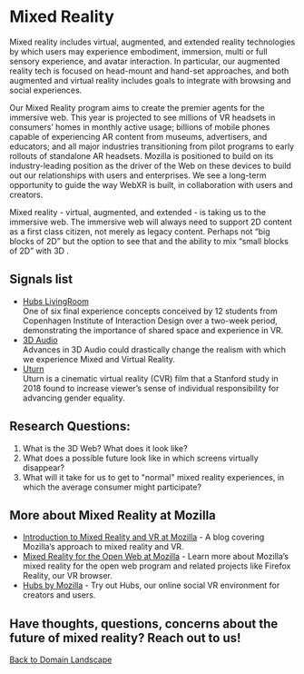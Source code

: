 # Mixed Reality

Mixed reality includes virtual, augmented, and extended reality technologies by which users may experience embodiment, immersion, multi or full sensory experience, and avatar interaction. In particular, our augmented reality tech is focused on head-mount and hand-set approaches, and both augmented and virtual reality includes goals to integrate with browsing and social experiences.

Our Mixed Reality program aims to create the premier agents for the immersive web. This year is projected to see millions of VR headsets in consumers’ homes in monthly active usage; billions of mobile phones  capable of experiencing AR content from museums, advertisers, and educators; and all major industries transitioning from pilot programs to early rollouts of standalone AR headsets. Mozilla is positioned to build on its industry-leading position as the driver of the Web on these devices to build out our relationships with users and enterprises.  We see a long-term opportunity to guide the way WebXR is built, in collaboration with users and creators.

Mixed reality - virtual, augmented, and extended - is taking us to the immersive web. The immersive web will always need to support 2D content as a first class citizen, not merely as legacy content. Perhaps not “big blocks of 2D” but the option to see that and the ability to mix “small blocks of 2D” with 3D .

## Signals list
* [Hubs LivingRoom](https://sites.google.com/ciid.dk/finalciidformozillamr)
<br>One of six final experience concepts conceived by 12 students from Copenhagen Institute of Interaction Design over a two-week period, demonstrating the importance of shared space and experience in VR. 
* [3D Audio](https://spectrum.ieee.org/consumer-electronics/audiovideo/vr-for-your-ears-dynamic-3d-audio-is-coming-soon)
<br>Advances in 3D Audio could drastically change the realism with which we experience Mixed and Virtual Reality.
* [Uturn](www.uturnvr.com)
<br>Uturn is a cinematic virtual reality (CVR) film that a Stanford study in 2018 found to increase viewer’s sense of individual responsibility for advancing gender equality.

## Research Questions:
1. What is the 3D Web? What does it look like?
2. What does a possible future look like in which screens virtually disappear?
3. What will it take for us to get to "normal" mixed reality experiences, in which the average consumer might participate?

## More about Mixed Reality at Mozilla
* [Introduction to Mixed Reality and VR at Mozilla](https://research.mozilla.org/mixed-reality/) - A blog covering Mozilla’s approach to mixed reality and VR.
* [Mixed Reality for the Open Web at Mozilla](https://mixedreality.mozilla.org/) - Learn more about Mozilla’s mixed reality for the open web program and related projects like Firefox Reality, our VR browser.
* [Hubs by Mozilla](https://hubs.mozilla.com/) - Try out Hubs, our online social VR environment for creators and users.




## Have thoughts, questions, concerns about the future of mixed reality? Reach out to us!



[Back to Domain Landscape](/landscape)
